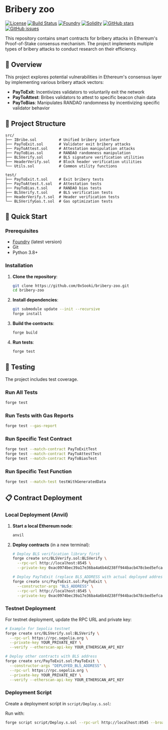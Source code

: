 # Bribery zoo

[![License](https://img.shields.io/github/license/0xSooki/bribery-zoo)](LICENSE)
[![Build Status](https://img.shields.io/github/actions/workflow/status/0xSooki/bribery-zoo/test.yml)](https://github.com/0xSooki/randao-bribery-market/actions)
[![Foundry](https://img.shields.io/badge/Built%20with-Foundry-FFDB1C.svg)](https://getfoundry.sh/)
[![Solidity](https://img.shields.io/badge/Solidity-^0.8.0-363636?logo=solidity)](https://soliditylang.org/)
[![GitHub stars](https://img.shields.io/github/stars/0xSooki/randao-bribery-market)](https://github.com/0xSooki/bribery-zoo/stargazers)
[![GitHub issues](https://img.shields.io/github/issues/0xSooki/randao-bribery-market)](https://github.com/0xSooki/bribery-zoo/issues)

This repository contains smart contracts for bribery attacks in Ethereum's Proof-of-Stake consensus mechanism. The project implements multiple types of bribery attacks to conduct research on their efficiency.

## 🎯 Overview

This project explores potential vulnerabilities in Ethereum's consensus layer by implementing various bribery attack vectors:

- **PayToExit**: Incentivizes validators to voluntarily exit the network
- **PayToAttest**: Bribes validators to attest to specific beacon chain data
- **PayToBias**: Manipulates RANDAO randomness by incentivizing specific validator behavior

## 📁 Project Structure

```text
src/
├── IBribe.sol          # Unified bribery interface
├── PayToExit.sol       # Validator exit bribery attacks
├── PayToAttest.sol     # Attestation manipulation attacks
├── PayToBias.sol       # RANDAO randomness manipulation
├── BLSVerify.sol       # BLS signature verification utilities
├── HeaderVerify.sol    # Block header verification utilities
└── Utils.sol           # Common utility functions

test/
├── PayToExit.t.sol     # Exit bribery tests
├── PayToAttest.t.sol   # Attestation tests
├── PayToBias.t.sol     # RANDAO bias tests
├── BLSVerify.t.sol     # BLS verification tests
├── HeaderVerify.t.sol  # Header verification tests
└── BLSVerifyGas.t.sol  # Gas optimization tests
```

## 🚀 Quick Start

### Prerequisites

- [Foundry](https://book.getfoundry.sh/getting-started/installation) (latest version)
- Git
- Python 3.8+

### Installation

1. **Clone the repository**:
   ```bash
   git clone https://github.com/0xSooki/bribery-zoo.git
   cd bribery-zoo
   ```

2. **Install dependencies**:
   ```bash
   git submodule update --init --recursive
   forge install
   ```

3. **Build the contracts**:
   ```bash
   forge build
   ```

4. **Run tests**:
   ```bash
   forge test
   ```

## 🧪 Testing

The project includes test coverage.

### Run All Tests
```bash
forge test
```

### Run Tests with Gas Reports
```bash
forge test --gas-report
```

### Run Specific Test Contract
```bash
forge test --match-contract PayToExitTest
forge test --match-contract PayToAttestTest
forge test --match-contract PayToBiasTest
```

### Run Specific Test Function
```bash
forge test --match-test testWithGeneratedData
```

## 📋 Contract Deployment

### Local Deployment (Anvil)

1. **Start a local Ethereum node**:
   ```bash
   anvil
   ```

2. **Deploy contracts** (in a new terminal):
   ```bash
   # Deploy BLS verification library first
   forge create src/BLSVerify.sol:BLSVerify \
     --rpc-url http://localhost:8545 \
     --private-key 0xac0974bec39a17e36ba4a6b4d238ff944bacb478cbed5efcae784d7bf4f2ff80

   # Deploy PayToExit (replace BLS_ADDRESS with actual deployed address)
   forge create src/PayToExit.sol:PayToExit \
     --constructor-args "BLS_ADDRESS" \
     --rpc-url http://localhost:8545 \
     --private-key 0xac0974bec39a17e36ba4a6b4d238ff944bacb478cbed5efcae784d7bf4f2ff80
   ```

### Testnet Deployment

For testnet deployment, update the RPC URL and private key:

```bash
# Example for Sepolia testnet
forge create src/BLSVerify.sol:BLSVerify \
  --rpc-url https://rpc.sepolia.org \
  --private-key YOUR_PRIVATE_KEY \
  --verify --etherscan-api-key YOUR_ETHERSCAN_API_KEY

# Deploy other contracts with BLS address
forge create src/PayToExit.sol:PayToExit \
  --constructor-args "DEPLOYED_BLS_ADDRESS" \
  --rpc-url https://rpc.sepolia.org \
  --private-key YOUR_PRIVATE_KEY \
  --verify --etherscan-api-key YOUR_ETHERSCAN_API_KEY
```

### Deployment Script

Create a deployment script in `script/Deploy.s.sol`:

Run with:
```bash
forge script script/Deploy.s.sol --rpc-url http://localhost:8545 --broadcast
```
